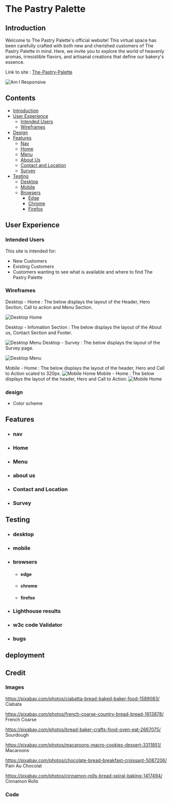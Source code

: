 # The Pastry Palette

## Introduction

Welcome to The Pastry Palette's official website!
This virtual space has been carefully crafted with both new and cherished customers of The Pastry Palette in mind. Here, we invite you to explore the world of heavenly aromas, irresistible flavors, and artisanal creations that define our bakery's essence.

Link to site : [The-Pastry-Palette](https://terrabite147.github.io/the-pastry-palette/)

![Am I Responsive](./assets/images/Readme/am-i-responsive.webp "Am I Responsive")

## Contents

- [Introduction](#introduction)
- [User Experience](#user-experience)
    - [Intended Users](#intended-users)
    - [Wireframes](#wireframes)
- [Design](#design)
- [Features](#features)
    - [Nav](#nav)
    - [Home](#home)
    - [Menu](#menu)
    - [About Us](#about-us)
    - [Contact and Location](#contact-and-location)
    - [Survey](#survey)
- [Testing](#testing)
    - [Desktop](#desktop)
    - [Mobile](#mobile)
    - [Browsers](#browsers)
        - [Edge](#edge)
        - [Chrome](#chrome)
        - [Firefox](#firefox)

## User Experience
### Intended Users

This site is intended for:

- New Customers
- Existing Customers
- Customers wanting to see what is available and where to find The Pastry Palette

### Wireframes

 Desktop - Home :
 The below displays the layout of the Header, Hero Section, Call to action and Menu Section.

![Desktop Home](./assets/images/Readme/TPP-1.png "Home Section")

Desktop - Infomation Section :
The below displays the layout of the About us, Contact Section and Footer.

![Desktop Menu](./assets/images/Readme/TPP-2.png "Info Section")
Desktop - Survey :
The below displays the layout of the Survey page.

![Desktop Menu](./assets/images/Readme/TPP-S.png "Info Section")

Mobile - Home :
The below displays the layout of the header, Hero and Call to Action scaled to 320px.
![Mobile Home](./assets/images/Readme/TPP-mobile-home.png "Home Section")
Mobile - Home :
The below displays the layout of the header, Hero and Call to Action.
![Mobile Home](./assets/images/Readme/TPP-mobile-Menu.png "Menu Section")

### design
- Color scheme

## Features
- ### nav
- ### Home
- ### Menu 
- ### about us 
- ### Contact and Location
- ### Survey


## Testing

- ### desktop 
- ### mobile 

- ### browsers
    - #### edge
    - #### chrome
    - #### firefox


- ### Lighthouse results 

- ### w3c code Validator  

- ### bugs

## deployment

## Credit

### Images

 https://pixabay.com/photos/ciabatta-bread-baked-baker-food-1589083/ Ciabata

 https://pixabay.com/photos/french-coarse-country-bread-bread-1613878/ French Coarse

 https://pixabay.com/photos/bread-baker-crafts-food-oven-eat-2667075/ Sourdough

 https://pixabay.com/photos/macaroons-macro-cookies-dessert-3311851/ Macaroons

 https://pixabay.com/photos/chocolate-bread-breakfast-croissant-5087206/ Pain Au Chocolat

 https://pixabay.com/photos/cinnamon-rolls-bread-spiral-baking-1417494/ Cinnamon Rolls

 ### Code
 